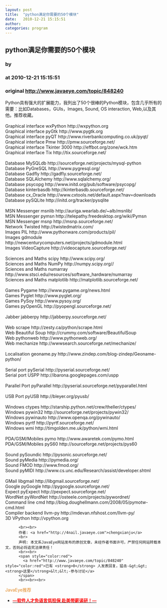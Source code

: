 ```yaml
---
layout: post
title:  "python满足你需要的50个模块"
date:   2010-12-21 15:15:51
author: 
categories: program
---
```


## python满足你需要的50个模块
### by 
### at 2010-12-21 15:15:51
### original <http://www.javaeye.com/topic/848240>

<p>Python具有强大的扩展能力，我列出了50个很棒的Python模块，包含几乎所有的需要：比如Databases，GUIs，Images, Sound, OS interaction, Web,以及其他。推荐收藏。 <br><br>
Graphical interface wxPython http://wxpython.org   <br>
Graphical interface pyGtk http://www.pygtk.org   <br>
Graphical interface pyQT http://www.riverbankcomputing.co.uk/pyqt/   <br>
Graphical interface Pmw http://pmw.sourceforge.net/   <br>
Graphical interface Tkinter 3000 http://effbot.org/zone/wck.htm   <br>
Graphical interface Tix http://tix.sourceforge.net/   <br>
        <br>
Database MySQLdb http://sourceforge.net/projects/mysql-python   <br>
Database PyGreSQL http://www.pygresql.org/   <br>
Database Gadfly http://gadfly.sourceforge.net/   <br>
Database SQLAlchemy http://www.sqlalchemy.org/   <br>
Database psycopg http://www.initd.org/pub/software/psycopg/   <br>
Database kinterbasdb http://kinterbasdb.sourceforge.net/   <br>
Database cx_Oracle http://www.cxtools.net/default.aspx?nav=downloads   <br>
Database pySQLite http://initd.org/tracker/pysqlite   <br>
        <br>
MSN Messenger msnlib http://auriga.wearlab.de/~alb/msnlib/   <br>
MSN Messenger pymsn http://telepathy.freedesktop.org/wiki/Pymsn   <br>
MSN Messenger msnp http://msnp.sourceforge.net/   <br>
Network Twisted http://twistedmatrix.com/   <br>
Images PIL http://www.pythonware.com/products/pil/   <br>
Images gdmodule http://newcenturycomputers.net/projects/gdmodule.html   <br>
Images VideoCapture http://videocapture.sourceforge.net/   <br>
        <br>
Sciences and Maths scipy http://www.scipy.org/   <br>
Sciences and Maths NumPy http://numpy.scipy.org//   <br>
Sciences and Maths numarray http://www.stsci.edu/resources/software_hardware/numarray   <br>
Sciences and Maths matplotlib http://matplotlib.sourceforge.net/   <br>
        <br>
Games Pygame http://www.pygame.org/news.html   <br>
Games Pyglet http://www.pyglet.org/   <br>
Games PySoy http://www.pysoy.org/   <br>
Games pyOpenGL http://pyopengl.sourceforge.net/   <br>
        <br>
Jabber jabberpy http://jabberpy.sourceforge.net/   <br>
        <br>
Web scrape http://zesty.ca/python/scrape.html   <br>
Web Beautiful Soup http://crummy.com/software/BeautifulSoup   <br>
Web pythonweb http://www.pythonweb.org/   <br>
Web mechanize http://wwwsearch.sourceforge.net/mechanize/   <br>
        <br>
Localisation geoname.py http://www.zindep.com/blog-zindep/Geoname-python/   <br>
        <br>
Serial port pySerial http://pyserial.sourceforge.net/   <br>
Serial port USPP http://ibarona.googlepages.com/uspp   <br>
        <br>
Parallel Port pyParallel http://pyserial.sourceforge.net/pyparallel.html   <br>
        <br>
USB Port pyUSB http://bleyer.org/pyusb/   <br>
        <br>
Windows ctypes http://starship.python.net/crew/theller/ctypes/   <br>
Windows pywin32 http://sourceforge.net/projects/pywin32/   <br>
Windows pywinauto http://www.openqa.org/pywinauto/   <br>
Windows pyrtf http://pyrtf.sourceforge.net/   <br>
Windows wmi http://timgolden.me.uk/python/wmi.html   <br>
        <br>
PDA/GSM/Mobiles pymo http://www.awaretek.com/pymo.html   <br>
PDA/GSM/Mobiles pyS60 http://sourceforge.net/projects/pys60   <br>
        <br>
Sound pySoundic http://pysonic.sourceforge.net/   <br>
Sound pyMedia http://pymedia.org/   <br>
Sound FMOD http://www.fmod.org/   <br>
Sound pyMIDI http://www.cs.unc.edu/Research/assist/developer.shtml   <br>
        <br>
GMail libgmail http://libgmail.sourceforge.net/   <br>
Google pyGoogle http://pygoogle.sourceforge.net/   <br>
Expect pyExpect http://pexpect.sourceforge.net/   <br>
WordNet pyWordNet http://osteele.com/projects/pywordnet/   <br>
Command line cmd http://blog.doughellmann.com/2008/05/pymotw-cmd.html   <br>
Compiler backend llvm-py http://mdevan.nfshost.com/llvm-py/   <br>
3D VPython http://vpython.org</p>
          
          <br><br>
          作者: <a href="http://4nail.javaeye.com">chengxianju</a> 
          <br>
          声明: 本文系JavaEye网站发布的原创文章，未经作者书面许可，严禁任何网站转载本文，否则必将追究法律责任！
          <br><br>
          <span style="color:red">
            <a href="http://www.javaeye.com/topic/848240" style="color:red">已有 <strong>0</strong> 人发表回复，猛击-&gt;&gt;<strong>这里</strong>&lt;&lt;-参与讨论</a>
          </span>
          <br><br><br>
<span style="color:#e28822">JavaEye推荐</span>
<br>
<ul><li><a href="http://www.iteye.com/clicks/433"><span style="color:red;font-weight:bold">—软件人才免语言低担保 赴美带薪读研！— </span></a></li></ul>
<br><br><br>